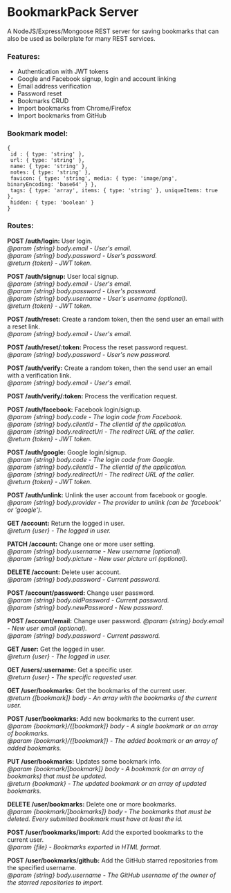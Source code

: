 # BookmarkPack Server

A NodeJS/Express/Mongoose REST server for saving bookmarks that can also be used as boilerplate for many REST services.  

### Features:
- Authentication with JWT tokens
- Google and Facebook signup, login and account linking
- Email address verification
- Password reset
- Bookmarks CRUD
- Import bookmarks from Chrome/Firefox
- Import bookmarks from GitHub

### Bookmark model:
```
{
 id : { type: 'string' },
 url: { type: 'string' },
 name: { type: 'string' },
 notes: { type: 'string' },
 favicon: { type: 'string', media: { type: 'image/png', binaryEncoding: 'base64' } },
 tags: { type: 'array', items: { type: 'string' }, uniqueItems: true },
 hidden: { type: 'boolean' }
}
```

### Routes:
**POST /auth/login:** User login.   
*@param {string} body.email - User's email.*  
*@param {string} body.password - User's password.*  
*@return {token} - JWT token.*  

**POST /auth/signup:** User local signup.  
*@param {string} body.email - User's email.*  
*@param {string} body.password - User's password.*  
*@param {string} body.username - User's username (optional).*  
*@return {token} - JWT token.*  

**POST /auth/reset:** Create a random token, then the send user an email with a reset link.  
*@param {string} body.email - User's email.*  

**POST /auth/reset/:token:** Process the reset password request.  
*@param {string} body.password - User's new password.*  

**POST /auth/verify:** Create a random token, then the send user an email with a verification link.  
*@param {string} body.email - User's email.*  
 
**POST /auth/verify/:token:** Process the verification request.  

**POST /auth/facebook:** Facebook login/signup.  
*@param {string} body.code - The login code from Facebook.*  
*@param {string} body.clientId - The clientId of the application.*  
*@param {string} body.redirectUri - The redirect URL of the caller.*  
*@return {token} - JWT token.*  

**POST /auth/google:** Google login/signup.  
*@param {string} body.code - The login code from Google.*  
*@param {string} body.clientId - The clientId of the application.*  
*@param {string} body.redirectUri - The redirect URL of the caller.*  
*@return {token} - JWT token.*  

**POST /auth/unlink:** Unlink the user account from facebook or google.  
*@param {string} body.provider - The provider to unlink (can be 'facebook' or 'google').*  

**GET /account:** Return the logged in user.  
*@return {user} - The logged in user.*    

**PATCH /account:** Change one or more user setting.  
*@param {string} body.username - New username (optional).*  
*@param {string} body.picture - New user picture url (optional).*  

**DELETE /account:** Delete user account.  
*@param {string} body.password - Current password.*  
 
**POST /account/password:** Change user password.  
*@param {string} body.oldPassword - Current password.*  
*@param {string} body.newPassword - New password.*  
 
**POST /account/email:** Change user password.
*@param {string} body.email - New user email (optional).*  
*@param {string} body.password - Current password.*  
 
**GET /user:** Get the logged in user.  
*@return {user} - The logged in user.*  
 
**GET /users/:username:** Get a specific user.  
*@return {user} - The specific requested user.*  
 
**GET /user/bookmarks:** Get the bookmarks of the current user.  
*@return {[bookmark]} body - An array with the bookmarks of the current user.*  
 
**POST /user/bookmarks:** Add new bookmarks to the current user.  
*@param {bookmark}/{[bookmark]} body - A single bookmark or an array of bookmarks.*  
*@param {bookmark}/{[bookmark]} - The added bookmark or an array of added bookmarks.*  
 
**PUT /user/bookmarks:** Updates some bookmark info.  
*@param {bookmark/[bookmark]} body - A bookmark (or an array of bookmarks) that must be updated.*  
*@return {bookmark} - The updated bookmark or an array of updated bookmarks.*  
 
**DELETE /user/bookmarks:** Delete one or more bookmarks.  
*@param {bookmark/[bookmarks]} body - The bookmarks that must be deleted. Every submitted bookmark must have at least the id.*   
 
**POST /user/bookmarks/import:** Add the exported bookmarks to the current user.  
*@param {file} - Bookmarks exported in HTML format.*  
 
**POST /user/bookmarks/github:** Add the GitHub starred repositories from the specified username.  
*@param {string} body.username - The GitHub username of the owner of the starred repositories to import.*  
